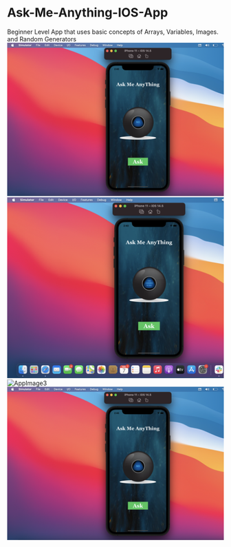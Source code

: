 # Ask-Me-Anything-IOS-App
Beginner Level App that uses basic concepts of Arrays, Variables, Images. and Random Generators 
![AppImage1](https://github.com/aniket19233-maker/Ask-Me-Anything-IOS-App/blob/main/IMG1.png)
![AppImage2](https://github.com/aniket19233-maker/Ask-Me-Anything-IOS-App/blob/main/IMG2.png)
![AppImage3](https://github.com/aniket19233-maker/Ask-Me-Anything-IOS-App/blob/main/IMG3.png)
![AppImage4](https://github.com/aniket19233-maker/Ask-Me-Anything-IOS-App/blob/main/IMG1.png)
